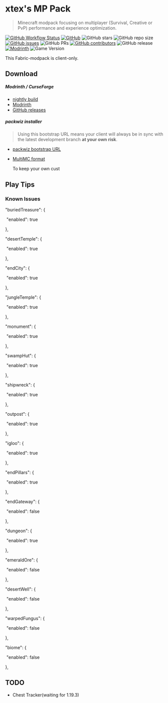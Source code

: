 # xtex's MP Pack

> Minecraft modpack focusing on multiplayer (Survival, Creative or PvP) performance and experience optimization.

[![GitHub Workflow Status](https://img.shields.io/github/actions/workflow/status/xtexChooser/xtex-mp-pack/build.yml?style=flat-square)](https://github.com/xtexChooser/xtex-mp-pack/actions) [![GitHub](https://img.shields.io/github/license/xtexChooser/xtex-mp-pack?style=flat-square)](https://github.com/xtexChooser/xtex-mp-pack/blob/main/LICENSE) ![GitHub stars](https://img.shields.io/github/stars/xtexChooser/xtex-mp-pack?logo=github&style=flat-square) ![GitHub repo size](https://img.shields.io/github/repo-size/xtexChooser/xtex-mp-pack?style=flat-square) [![GitHub issues](https://img.shields.io/github/issues/xtexChooser/xtex-mp-pack?style=flat-square)](https://github.com/xtexChooser/xtex-mp-pack/issues) ![GitHub PRs](https://img.shields.io/github/issues-pr/xtexChooser/xtex-mp-pack?style=flat-square) [![GitHub contributors](https://img.shields.io/github/contributors/xtexChooser/xtex-mp-pack?style=flat-square)](https://github.com/xtexChooser/xtex-mp-pack/graphs/contributors) ![GitHub release](https://img.shields.io/github/v/release/xtexChooser/xtex-mp-pack?display_name=tag&include_prereleases&logo=github&style=flat-square) [![Modrinth](https://img.shields.io/badge/modrinth-download-green?style=flat-square)](https://modrinth.com/modpack/xtex-mp-pack) ![Game Version](https://img.shields.io/modrinth/game-versions/HsMwyVxf?style=flat-square)

This Fabric-modpack is client-only.

## Download

##### Modrinth / CurseForge

- [nightly build](https://nightly.link/xtexChooser/xtex-mp-pack/workflows/build/main)
- [Modrinth](https://modrinth.com/modpack/xtex-mp-pack)
- [GitHub releases](https://github.com/xtexChooser/xtex-mp-pack/releases)

##### packwiz installer

> Using this bootstrap URL means your client will always be in sync with the latest development branch **at your own risk**.

- [packwiz bootstrap URL](https://raw.githubusercontent.com/xtexChooser/xtex-mp-pack/main/pack.toml)

- [MultiMC format](https://anonfiles.com/Fbuer1S0y5/xtex_s_MP_Pack_-_MultiMC_zip)

  To keep your own cust

## Play Tips



### Known Issues

  "buriedTreasure": {

​    "enabled": true

  },

  "desertTemple": {

​    "enabled": true

  },

  "endCity": {

​    "enabled": true

  },

  "jungleTemple": {

​    "enabled": true

  },

  "monument": {

​    "enabled": true

  },

  "swampHut": {

​    "enabled": true

  },

  "shipwreck": {

​    "enabled": true

  },

  "outpost": {

​    "enabled": true

  },

  "igloo": {

​    "enabled": true

  },

  "endPillars": {

​    "enabled": true

  },

  "endGateway": {

​    "enabled": false

  },

  "dungeon": {

​    "enabled": true

  },

  "emeraldOre": {

​    "enabled": false

  },

  "desertWell": {

​    "enabled": false

  },

  "warpedFungus": {

​    "enabled": false

  },

  "biome": {

​    "enabled": false

  },

## TODO

- Chest Tracker(waiting for 1.19.3)
